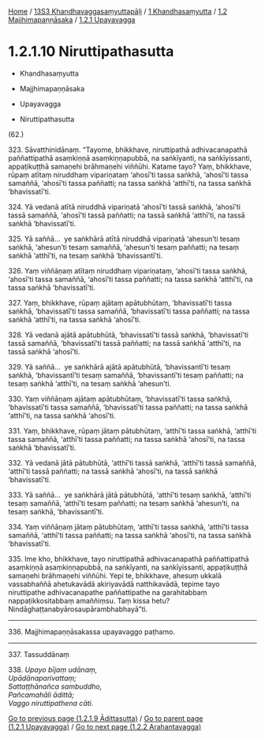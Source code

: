 
[Home](/) / [13S3 Khandhavaggasaṃyuttapāḷi](../../../../13S3.md) / [1 Khandhasaṃyutta](../../../1.md) / [1.2 Majjhimapaṇṇāsaka](../../1.2.md) / [1.2.1 Upayavagga](../1.2.1.md)

# 1.2.1.10 Niruttipathasutta

* Khandhasaṃyutta

* Majjhimapaṇṇāsaka

* Upayavagga

* Niruttipathasutta

(62.)

323\. Sāvatthinidānaṃ. “Tayome, bhikkhave, niruttipathā adhivacanapathā paññattipathā asaṃkiṇṇā asaṃkiṇṇapubbā, na saṅkīyanti, na saṅkīyissanti, appaṭikuṭṭhā samaṇehi brāhmaṇehi viññūhi. Katame tayo? Yaṃ, bhikkhave, rūpaṃ atītaṃ niruddhaṃ vipariṇataṃ ‘ahosī’ti tassa saṅkhā, ‘ahosī’ti tassa samaññā, ‘ahosī’ti tassa paññatti; na tassa saṅkhā ‘atthī’ti, na tassa saṅkhā ‘bhavissatī’ti.

324\. Yā vedanā atītā niruddhā vipariṇatā ‘ahosī’ti tassā saṅkhā, ‘ahosī’ti tassā samaññā, ‘ahosī’ti tassā paññatti; na tassā saṅkhā ‘atthī’ti, na tassā saṅkhā ‘bhavissatī’ti.

325\. Yā saññā…  ye saṅkhārā atītā niruddhā vipariṇatā ‘ahesun’ti tesaṃ saṅkhā, ‘ahesun’ti tesaṃ samaññā, ‘ahesun’ti tesaṃ paññatti; na tesaṃ saṅkhā ‘atthī’ti, na tesaṃ saṅkhā ‘bhavissantī’ti.

326\. Yaṃ viññāṇaṃ atītaṃ niruddhaṃ vipariṇataṃ, ‘ahosī’ti tassa saṅkhā, ‘ahosī’ti tassa samaññā, ‘ahosī’ti tassa paññatti; na tassa saṅkhā ‘atthī’ti, na tassa saṅkhā ‘bhavissatī’ti.

327\. Yaṃ, bhikkhave, rūpaṃ ajātaṃ apātubhūtaṃ, ‘bhavissatī’ti tassa saṅkhā, ‘bhavissatī’ti tassa samaññā, ‘bhavissatī’ti tassa paññatti; na tassa saṅkhā ‘atthī’ti, na tassa saṅkhā ‘ahosī’ti.

328\. Yā vedanā ajātā apātubhūtā, ‘bhavissatī’ti tassā saṅkhā, ‘bhavissatī’ti tassā samaññā, ‘bhavissatī’ti tassā paññatti; na tassā saṅkhā ‘atthī’ti, na tassā saṅkhā ‘ahosī’ti.

329\. Yā saññā…  ye saṅkhārā ajātā apātubhūtā, ‘bhavissantī’ti tesaṃ saṅkhā, ‘bhavissantī’ti tesaṃ samaññā, ‘bhavissantī’ti tesaṃ paññatti; na tesaṃ saṅkhā ‘atthī’ti, na tesaṃ saṅkhā ‘ahesun’ti.

330\. Yaṃ viññāṇaṃ ajātaṃ apātubhūtaṃ, ‘bhavissatī’ti tassa saṅkhā, ‘bhavissatī’ti tassa samaññā, ‘bhavissatī’ti tassa paññatti; na tassa saṅkhā ‘atthī’ti, na tassa saṅkhā ‘ahosī’ti.

331\. Yaṃ, bhikkhave, rūpaṃ jātaṃ pātubhūtaṃ, ‘atthī’ti tassa saṅkhā, ‘atthī’ti tassa samaññā, ‘atthī’ti tassa paññatti; na tassa saṅkhā ‘ahosī’ti, na tassa saṅkhā ‘bhavissatī’ti.

332\. Yā vedanā jātā pātubhūtā, ‘atthī’ti tassā saṅkhā, ‘atthī’ti tassā samaññā, ‘atthī’ti tassā paññatti; na tassā saṅkhā ‘ahosī’ti, na tassā saṅkhā ‘bhavissatī’ti.

333\. Yā saññā…  ye saṅkhārā jātā pātubhūtā, ‘atthī’ti tesaṃ saṅkhā, ‘atthī’ti tesaṃ samaññā, ‘atthī’ti tesaṃ paññatti; na tesaṃ saṅkhā ‘ahesun’ti, na tesaṃ saṅkhā, ‘bhavissantī’ti.

334\. Yaṃ viññāṇaṃ jātaṃ pātubhūtaṃ, ‘atthī’ti tassa saṅkhā, ‘atthī’ti tassa samaññā, ‘atthī’ti tassa paññatti; na tassa saṅkhā ‘ahosī’ti, na tassa saṅkhā ‘bhavissatī’ti.

335\. Ime kho, bhikkhave, tayo niruttipathā adhivacanapathā paññattipathā asaṃkiṇṇā asaṃkiṇṇapubbā, na saṅkīyanti, na saṅkīyissanti, appaṭikuṭṭhā samaṇehi brāhmaṇehi viññūhi. Yepi te, bhikkhave, ahesuṃ ukkalā vassabhaññā ahetukavādā akiriyavādā natthikavādā, tepime tayo niruttipathe adhivacanapathe paññattipathe na garahitabbaṃ nappaṭikkositabbaṃ amaññiṃsu. Taṃ kissa hetu? Nindāghaṭṭanabyārosaupārambhabhayā”ti.

---

336\. Majjhimapaṇṇāsakassa upayavaggo paṭhamo.



---

337\. Tassuddānaṃ



338\. _Upayo bījaṃ udānaṃ,_  
_Upādānaparivattaṃ;_  
_Sattaṭṭhānañca sambuddho,_  
_Pañcamahāli ādittā;_  
_Vaggo niruttipathena cāti._  


[Go to previous page (1.2.1.9 Ādittasutta)](1.2.1.9.md) / [Go to parent page (1.2.1 Upayavagga)](../1.2.1.md) / [Go to next page (1.2.2 Arahantavagga)](../1.2.2.md)


